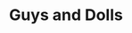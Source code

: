 ---
title: Guys and Dolls
year: 2007
opening_date: 2007-06-08
closing_date: 2007-06-23
layout: productions
image:
image_caption:
image_credit:
playbill: 
category: musicals
Theatre: Theatre Jacksonville
Venue: Little Theatre
cast:
  Sarah Brown: Jennifer Thomas Medure
  Sky Masterson: Storm Browne
  Miss Adelaide: Laura Crolla
  Nathan Detroit: Daniel Owen Dungan
  Nicely-Nicely Johnson: David Jon Davis
  Benny Southstreet: Kevin Jaeger
  Harry the Horse: Ruthven 'Rev' Darragh
  Big Julie/Newsstand Man: Jeremie Cook
  Arvide Abernathy/Tourist: Karl Rogers
  General Matilda B. Cartwright/Fruit Vendor: Selna Mendez
  Agatha/Tourist: Sara Green
  Calvin/"Blind Beggar"/Gambler: Neal Thorburn
  Lt. Brannigan: Mark S. Wright
  Mimi: Moriah Diers
  Allison/Wealthy Woman/Cuban Dancer: Cecilia Miyares
  Ferguson/Wealthy Woman/Havana Reveler: Tess Granfield
  Vernon/Havana Reveler: Colleen Doherty
  Society Max/Pickpocket/Cuban Dancer: Nick Sacks
  Liver Lips Louie/Shoe Shine Boy/Waiter: Chris Valade
  Rusty Charlie/Havana Reveler: Tyler Ross
crew:
  Director: Caryl Butterley
  Musical Director: Dale Choate
  Choreographer: Holly Deckerhoff Manuel
  Technical Director: Jefferey L. Wagoner
  Scenic Design: Kelly J. Wagoner
  Lighting Design: Jefferey L. Wagoner
  Costume Design: Joy Smith
  Hair and Make-up Design: Tracy Olin
  Rehearsal Pianist: Stephen Fennell
  Stage Manager: Kristina Elliot
  Assistant Stage Manager: Sarah Giles
  Sound Design: 
    - Jefferey L. Wagoner
    - Caryl Butterley
  Properties: Jennifer Elliot
  Assistant Technical Director: Daniel Owen Dungan
  Poster Design: Caryl Butterley
  Light Board Operation: Gloria Pepe
  Sound Board Operator: Kristina Elliot
  Dresser: 
    - Devon Anthony
    - Kelsey Tippins
  Rail Crew: 
    - Nadeem El-Kouri
    - Greg Odenwald
    - Sam Thomas
  Set Construction: 
    - James Bennett
    - Kristina Elliot
    - Sam Fisher
    - Shannon Jones
    - Greg Odenwald
    - Gloria Pepe
    - Nick Sacks
    - Shirley Sacks
    - Mark Stater
    - Chris Valade
  Follow Spot Operator: 
    - Michael Haduk
    - Janna Pettegrew
orchestra:
  Piano: Stephen Fennell
  Woodwinds: Mara Rys
  Brass: Edward Letendre
  Bass: Kevin Paysinger
  Percussion: Sione Tamaseu
external_links:
---